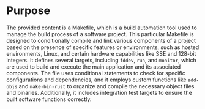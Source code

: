 # Purpose
The provided content is a Makefile, which is a build automation tool used to manage the build process of a software project. This particular Makefile is designed to conditionally compile and link various components of a project based on the presence of specific features or environments, such as hosted environments, Linux, and certain hardware capabilities like SSE and 128-bit integers. It defines several targets, including `fddev`, `run`, and `monitor`, which are used to build and execute the main application and its associated components. The file uses conditional statements to check for specific configurations and dependencies, and it employs custom functions like `add-objs` and `make-bin-rust` to organize and compile the necessary object files and binaries. Additionally, it includes integration test targets to ensure the built software functions correctly.
